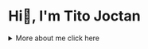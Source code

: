 <!--- Perfect-Altruistics/Perfect-Altruistics is a ✨ special ✨ repository because its `README.md` (this file) appears on your GitHub profile. You can click the Preview link to take a look at your changes. --->

# Hi👋, I'm Tito Joctan


<details>
<summary>More about me click here </summary>
  
<div style="float: right">

# Tito Joctan

## Introduction
Hello, I'm Tito Joctan, a passionate Python Programmer, Technical Writer, Frontend Developer, Database Administrator in PostgreSQL and MySQL based in Arusha, Tanzania. Welcome to my personal profile page!


## About Me
I'm a passionate software developer and web developer based in Arusha, Tanzania. My expertise lies in Python programming, and I'm currently exploring the vast world of databases, with a focus on PostgreSQL and MySQL.

## 💻 Tech Stack
- **Languages**: Python, JavaScript
- **Web Development**: HTML, CSS, JavaScript
- **Databases**: PostgreSQL, MySQL
- **Other Skills**: Kali linux command line, 


## 🧰 Skills
- **Technical Skills**: Kali Linux command line, Python programming, Web Development, Database Management (PostgreSQL, MySQL)
- **Soft Skills**: communication, teamwork, problem-solving

## 🌱 Current Learning
I'm currently diving deeper into database management, honing my skills in both PostgreSQL and MySQL. Always eager to learn and explore new technologies to enhance my development journey.

## 🚀 Projects

### Project 1: PythonCodes
-  [GameHub](https://github.com/Perfect-Altruistics/GameHub): A collection of 2D games build and developed in python using pygame library.

### Project 2: Pythoncodes
- [Pythoncodes ](https://github.com/Perfect-Altruistics/pythoncodes): A collection of Python code snippets mostly for beginners, if you're experienced programmer in python you'll not be happy with the repository as it is developed early for beginners

### Project 3: AuthFlaskApp
-  [AuthFlaskApp](https://github.com/Perfect-Altruistics/AuthFkaskApp): A flask  Web Application built using the Flask framework and PostgreSQl that focuses on user authentication. 

### Project 4: TaskManager
- [TaskManager](https://github.com/Perfect-Altruistics/TaskManager): Simple task manager in python, flask, PostgreSQL, html and css.


###### More Projects are in: [github](https://github.com/Perfect-Altruistics)


## 📝 Blog
Catch up with my latest articles on [Hashnode](https://hashnode.com/@Altruist) where I share insights into my development journey, tips, and tutorials.

## 📫 Let's Connect
- [LinkedIn](https://www.linkedin.com/in/perfect-altruistic/)
- [Twitter](https://twitter.com/Perfect_Altruis)
- [Hashnode](https://hashnode.com/@Altruist)
- [GitHub](https://github.com/Perfect-Altruistics)

Feel free to reach out for collaboration, tech discussions, or just to connect.
Looking forward to sharing and learning with the amazing developer community on Hashnode!

Happy coding! 🚀

</details>

